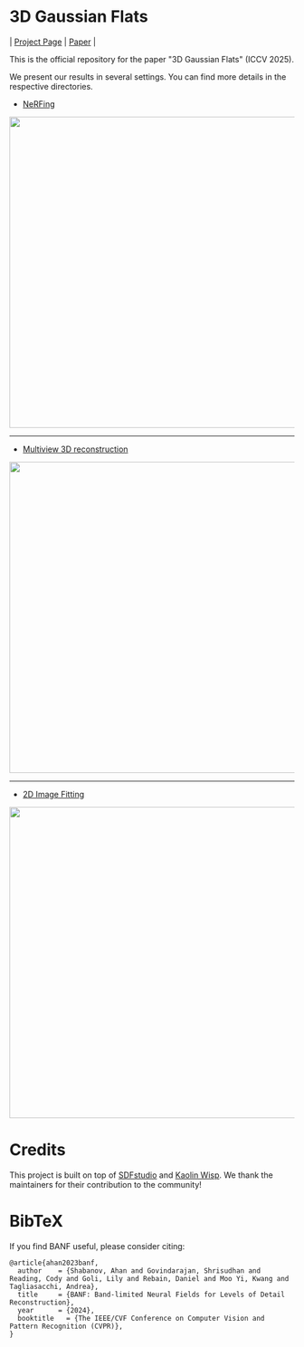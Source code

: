 # 3D Gaussian Flats

| [Project Page](https://flowerocoder.github.io/3dgaussianflats.github.io/) | [Paper](https://arxiv.org/abs/2404.13024) |

This is the official repository for the paper "3D Gaussian Flats" (ICCV 2025).

We present our results in several settings. You can find more details in the respective directories.
* [NeRFing](NeRFing/README.md)

<img src="NeRFing/vis_data/NeRFing.gif" width="550">


---

* [Multiview 3D reconstruction](3D_reconstruction/README.md)

<img src="3D_reconstruction/banf/teaser.png" width="550">

---

* [2D Image Fitting](2D_fitting/README.md)

<img src="2D_fitting/vis_data/2d_fitting.gif" width="550">


# Credits
This project is built on top of [SDFstudio](https://github.com/autonomousvision/sdfstudio) and [Kaolin Wisp](https://github.com/NVIDIAGameWorks/kaolin-wisp). We thank the maintainers for their contribution to the community!

# BibTeX
If you find BANF useful, please consider citing:
```
@article{ahan2023banf,
  author    = {Shabanov, Ahan and Govindarajan, Shrisudhan and Reading, Cody and Goli, Lily and Rebain, Daniel and Moo Yi, Kwang and Tagliasacchi, Andrea},
  title     = {BANF: Band-limited Neural Fields for Levels of Detail Reconstruction},
  year      = {2024},
  booktitle   = {The IEEE/CVF Conference on Computer Vision and Pattern Recognition (CVPR)},
}
```

